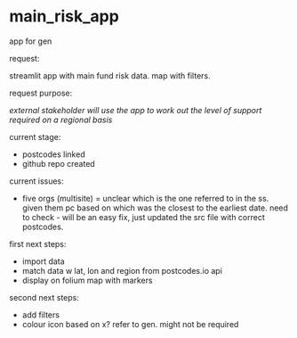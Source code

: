 # main_risk_app
app for gen

request:

streamlit app with main fund risk data. map with filters.

request purpose:

*external stakeholder will use the app to work out the level of support required on a regional basis*

current stage:

- postcodes linked
- github repo created

current issues:

- five orgs (multisite) = unclear which is the one referred to in the ss. given them pc based on which was the closest to the earliest date. need to check - will be an easy fix, just updated the src file with correct postcodes.

first next steps:

- import data
- match data w lat, lon and region from postcodes.io api
- display on folium map with markers

second next steps:
- add filters
- colour icon based on x? refer to gen. might not be required
